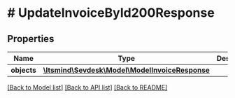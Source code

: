 # # UpdateInvoiceById200Response

## Properties

Name | Type | Description | Notes
------------ | ------------- | ------------- | -------------
**objects** | [**\Itsmind\\Sevdesk\Model\ModelInvoiceResponse**](ModelInvoiceResponse.md) |  | [optional]

[[Back to Model list]](../../README.md#models) [[Back to API list]](../../README.md#endpoints) [[Back to README]](../../README.md)
